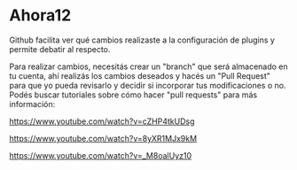 # Ahora12
Github facilita ver qué cambios realizaste a la configuración de plugins y permite debatir al respecto.

Para realizar cambios, necesitás crear un "branch" que será almacenado en tu cuenta, ahí realizás los cambios deseados y hacés un "Pull Request" para que yo pueda revisarlo y decidir si incorporar tus modificaciones o no. Podés buscar tutoriales sobre cómo hacer "pull requests" para más información:

https://www.youtube.com/watch?v=cZHP4tkUDsg

https://www.youtube.com/watch?v=8yXR1MJx9kM

https://www.youtube.com/watch?v=_M8oalUyz10
